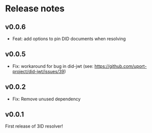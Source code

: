 # Release notes

## v0.0.6
* Feat: add options to pin DID documents when resolving

## v0.0.5
* Fix: workaround for bug in did-jwt (see: https://github.com/uport-project/did-jwt/issues/39)

## v0.0.2
* Fix: Remove unused dependency

## v0.0.1
First release of 3ID resolver!
